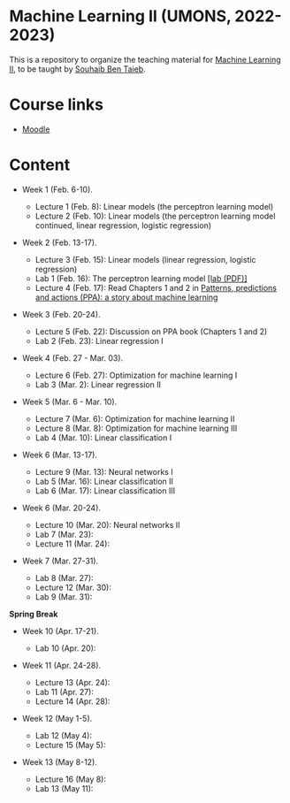 # Machine Learning II (UMONS, 2022-2023)

This is a repository to organize the teaching material for [Machine Learning II](http://applications.umons.ac.be/web/fr/pde/2022-2023/aa/S-INFO-075.htm), to be taught by [Souhaib Ben Taieb](http://www.souhaib-bentaieb.com).

# Course links

- [Moodle](https://moodle.umons.ac.be/course/view.php?id=2786s)

# Content

- Week 1 (Feb. 6-10). 
  - Lecture 1 (Feb. 8): Linear models (the perceptron learning model)
  - Lecture 2 (Feb. 10): Linear models (the perceptron learning model continued, linear regression, logistic regression)

- Week 2 (Feb. 13-17). 
  - Lecture 3 (Feb. 15): Linear models (linear regression, logistic regression)
  - Lab 1 (Feb. 16): The perceptron learning model [[lab (PDF)]](./labs/The_perceptron_learning_model/The_perceptron_learning_model.pdf) 
  - Lecture 4 (Feb. 17): Read Chapters 1 and 2 in [Patterns, predictions and actions (PPA): a story about machine learning](https://mlstory.org/)

- Week 3 (Feb. 20-24).
   - Lecture 5 (Feb. 22): Discussion on PPA book (Chapters 1 and 2)
   - Lab 2 (Feb. 23): Linear regression I
  
- Week 4 (Feb. 27 - Mar. 03).
  - Lecture 6 (Feb. 27):  Optimization for machine learning I
  - Lab 3  (Mar. 2): Linear regression II
 
- Week 5 (Mar. 6 - Mar. 10).
  - Lecture 7 (Mar. 6): Optimization for machine learning II
  - Lecture 8 (Mar. 8): Optimization for machine learning III
  - Lab 4 (Mar. 10): Linear classification I

- Week 6 (Mar. 13-17).
  - Lecture 9 (Mar. 13): Neural networks I
  - Lab 5 (Mar. 16): Linear classification II
  - Lab 6 (Mar. 17): Linear classification III

- Week 6 (Mar. 20-24).
  - Lecture 10 (Mar. 20): Neural networks II
  - Lab 7 (Mar. 23):
  - Lecture 11 (Mar. 24):

- Week 7 (Mar. 27-31).
  - Lab 8 (Mar. 27):
  - Lecture 12 (Mar. 30):
  - Lab 9 (Mar. 31):
  
**Spring Break**

- Week 10 (Apr. 17-21).
  - Lab 10 (Apr. 20):

- Week 11 (Apr. 24-28).
  - Lecture 13 (Apr. 24):
  - Lab 11 (Apr. 27):
  - Lecture 14 (Apr. 28):

- Week 12 (May 1-5).
  - Lab 12 (May 4):
  - Lecture 15 (May 5):

- Week 13 (May 8-12).
  - Lecture 16 (May 8):
  - Lab 13 (May 11):
 
